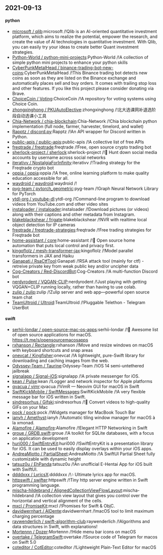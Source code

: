 ## 2021-09-13

#### python
* [microsoft / qlib](https://github.com/microsoft/qlib):microsoft /!Qlib is an AI-oriented quantitative investment platform, which aims to realize the potential, empower the research, and create the value of AI technologies in quantitative investment. With Qlib, you can easily try your ideas to create better Quant investment strategies.
* [Python-World / python-mini-projects](https://github.com/Python-World/python-mini-projects):Python-World /!A collection of simple python mini projects to enhance your python skills
* [CyberPunkMetalHead / binance-trading-bot-new-coins](https://github.com/CyberPunkMetalHead/binance-trading-bot-new-coins):CyberPunkMetalHead /!This Binance trading bot detects new coins as soon as they are listed on the Binance exchange and automatically places sell and buy orders. It comes with trailing stop loss and other features. If you like this project please consider donating via Brave.
* [ChoiceCoin / Voting](https://github.com/ChoiceCoin/Voting):ChoiceCoin /!A repository for voting systems using Choice Coin.
* [zhongxinghong / PKUAutoElective](https://github.com/zhongxinghong/PKUAutoElective):zhongxinghong /!北大选课网补退选阶段自动选课小工具
* [Chia-Network / chia-blockchain](https://github.com/Chia-Network/chia-blockchain):Chia-Network /!Chia blockchain python implementation (full node, farmer, harvester, timelord, and wallet)
* [Rapptz / discord.py](https://github.com/Rapptz/discord.py):Rapptz /!An API wrapper for Discord written in Python.
* [public-apis / public-apis](https://github.com/public-apis/public-apis):public-apis /!A collective list of free APIs
* [freqtrade / freqtrade](https://github.com/freqtrade/freqtrade):freqtrade /!Free, open source crypto trading bot
* [sherlock-project / sherlock](https://github.com/sherlock-project/sherlock):sherlock-project /!🔎
Hunt down social media accounts by username across social networks
* [iterativv / NostalgiaForInfinity](https://github.com/iterativv/NostalgiaForInfinity):iterativv /!Trading strategy for the Freqtrade crypto bot
* [oppia / oppia](https://github.com/oppia/oppia):oppia /!A free, online learning platform to make quality education accessible for all.
* [waydroid / waydroid](https://github.com/waydroid/waydroid):waydroid /!
* [pyg-team / pytorch_geometric](https://github.com/pyg-team/pytorch_geometric):pyg-team /!Graph Neural Network Library for PyTorch
* [ytdl-org / youtube-dl](https://github.com/ytdl-org/youtube-dl):ytdl-org /!Command-line program to download videos from YouTube.com and other video sites
* [instaloader / instaloader](https://github.com/instaloader/instaloader):instaloader /!Download pictures (or videos) along with their captions and other metadata from Instagram.
* [blakeblackshear / frigate](https://github.com/blakeblackshear/frigate):blakeblackshear /!NVR with realtime local object detection for IP cameras
* [freqtrade / freqtrade-strategies](https://github.com/freqtrade/freqtrade-strategies):freqtrade /!Free trading strategies for Freqtrade bot
* [home-assistant / core](https://github.com/home-assistant/core):home-assistant /!🏡
Open source home automation that puts local control and privacy first.
* [kingoflolz / mesh-transformer-jax](https://github.com/kingoflolz/mesh-transformer-jax):kingoflolz /!Model parallel transformers in JAX and Haiku
* [Ganapati / RsaCtfTool](https://github.com/Ganapati/RsaCtfTool):Ganapati /!RSA attack tool (mainly for ctf) - retreive private key from weak public key and/or uncipher data
* [Cog-Creators / Red-DiscordBot](https://github.com/Cog-Creators/Red-DiscordBot):Cog-Creators /!A multi-function Discord bot
* [nerdyrodent / VQGAN-CLIP](https://github.com/nerdyrodent/VQGAN-CLIP):nerdyrodent /!Just playing with getting VQGAN+CLIP running locally, rather than having to use colab.
* [zulip / zulip](https://github.com/zulip/zulip):zulip /!Zulip server and web app—powerful open source team chat
* [TeamUltroid / Ultroid](https://github.com/TeamUltroid/Ultroid):TeamUltroid /!Pluggable Telethon - Telegram UserBot

#### swift
* [serhii-londar / open-source-mac-os-apps](https://github.com/serhii-londar/open-source-mac-os-apps):serhii-londar /!🚀
Awesome list of open source applications for macOS. https://t.me/s/opensourcemacosapps
* [rxhanson / Rectangle](https://github.com/rxhanson/Rectangle):rxhanson /!Move and resize windows on macOS with keyboard shortcuts and snap areas
* [onevcat / Kingfisher](https://github.com/onevcat/Kingfisher):onevcat /!A lightweight, pure-Swift library for downloading and caching images from the web.
* [Odyssey-Team / Taurine](https://github.com/Odyssey-Team/Taurine):Odyssey-Team /!iOS 14 semi-untethered jailbreak
* [signalapp / Signal-iOS](https://github.com/signalapp/Signal-iOS):signalapp /!A private messenger for iOS.
* [kean / Pulse](https://github.com/kean/Pulse):kean /!Logger and network inspector for Apple platforms
* [qvacua / vimr](https://github.com/qvacua/vimr):qvacua /!VimR — Neovim GUI for macOS in Swift
* [SwiftKickMobile / SwiftMessages](https://github.com/SwiftKickMobile/SwiftMessages):SwiftKickMobile /!A very flexible message bar for iOS written in Swift.
* [sindresorhus / Gifski](https://github.com/sindresorhus/Gifski):sindresorhus /!🌈
Convert videos to high-quality GIFs on your Mac
* [pock / pock](https://github.com/pock/pock):pock /!Widgets manager for MacBook Touch Bar
* [ianyh / Amethyst](https://github.com/ianyh/Amethyst):ianyh /!Automatic tiling window manager for macOS à la xmonad.
* [Alamofire / Alamofire](https://github.com/Alamofire/Alamofire):Alamofire /!Elegant HTTP Networking in Swift
* [groue / GRDB.swift](https://github.com/groue/GRDB.swift):groue /!A toolkit for SQLite databases, with a focus on application development
* [huri000 / SwiftEntryKit](https://github.com/huri000/SwiftEntryKit):huri000 /!SwiftEntryKit is a presentation library for iOS. It can be used to easily display overlays within your iOS apps.
* [AndreaMiotto / PartialSheet](https://github.com/AndreaMiotto/PartialSheet):AndreaMiotto /!A SwiftUI Partial Sheet fully customizable with dynamic height
* [tatsuz0u / EhPanda](https://github.com/tatsuz0u/EhPanda):tatsuz0u /!An unofficial E-Hentai App for iOS built with SwiftUI.
* [ddddxxx / LyricsX](https://github.com/ddddxxx/LyricsX):ddddxxx /!🎶
Ultimate lyrics app for macOS.
* [httpswift / swifter](https://github.com/httpswift/swifter):httpswift /!Tiny http server engine written in Swift programming language.
* [mischa-hildebrand / AlignedCollectionViewFlowLayout](https://github.com/mischa-hildebrand/AlignedCollectionViewFlowLayout):mischa-hildebrand /!A collection view layout that gives you control over the horizontal and vertical alignment of the cells.
* [mxcl / PromiseKit](https://github.com/mxcl/PromiseKit):mxcl /!Promises for Swift & ObjC.
* [davidwernhart / AlDente](https://github.com/davidwernhart/AlDente):davidwernhart /!macOS tool to limit maximum charging percentage
* [raywenderlich / swift-algorithm-club](https://github.com/raywenderlich/swift-algorithm-club):raywenderlich /!Algorithms and data structures in Swift, with explanations!
* [Mortennn / Dozer](https://github.com/Mortennn/Dozer):Mortennn /!Hide menu bar icons on macOS
* [overtake / TelegramSwift](https://github.com/overtake/TelegramSwift):overtake /!Source code of Telegram for macos on Swift 5.0
* [coteditor / CotEditor](https://github.com/coteditor/CotEditor):coteditor /!Lightweight Plain-Text Editor for macOS
